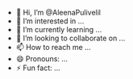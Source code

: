 - 👋 Hi, I’m @AleenaPulivelil
- 👀 I’m interested in ...
- 🌱 I’m currently learning ...
- 💞️ I’m looking to collaborate on ...
- 📫 How to reach me ...
- 😄 Pronouns: ...
- ⚡ Fun fact: ...

<!---
AleenaPulivelil/AleenaPulivelil is a ✨ special ✨ repository because its `README.md` (this file) appears on your GitHub profile.
You can click the Preview link to take a look at your changes.
--->
